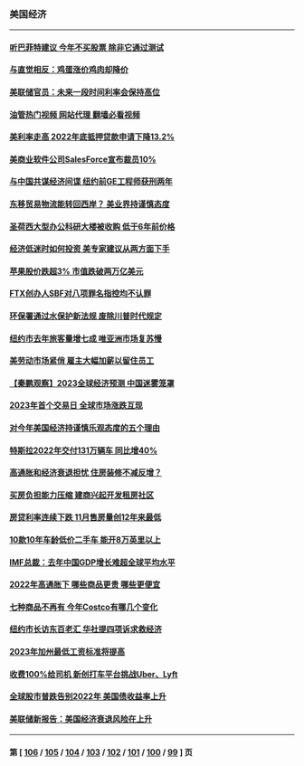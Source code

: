 ### 美国经济
---
#### [听巴菲特建议 今年不买股票 除非它通过测试](../../pages/ncid1078158/n13899582.md?01051245) 
#### [与直觉相反：鸡蛋涨价鸡肉却降价](../../pages/ncid1078158/n13899589.md?01051245) 
#### [美联储官员：未来一段时间利率会保持高位](../../pages/ncid1078158/n13899576.md?01051245) 
#### [油管热门视频 网站代理 翻墙必看视频](http://138.2.39.72:81/youtube.html?epic-marker?01051245)
#### [美利率走高 2022年底抵押贷款申请下降13.2%](../../pages/ncid1078158/n13899488.md?01051245) 
#### [美商业软件公司SalesForce宣布裁员10%](../../pages/ncid1078158/n13899454.md?01051245) 
#### [与中国共谋经济间谍 纽约前GE工程师获刑两年](../../pages/ncid1078158/n13899012.md?01051245) 
#### [东移贸易物流能转回西岸？ 美业界持谨慎态度](../../pages/ncid1078158/n13898921.md?01051245) 
#### [圣荷西大型办公科研大楼被收购 低于6年前价格](../../pages/ncid1078158/n13898962.md?01051245) 
#### [经济低迷时如何投资 美专家建议从两方面下手](../../pages/ncid1078158/n13898943.md?01051245) 
#### [苹果股价跌超3% 市值跌破两万亿美元](../../pages/ncid1078158/n13898837.md?01051245) 
#### [FTX创办人SBF对八项罪名指控均不认罪](../../pages/ncid1078158/n13898829.md?01051245) 
#### [环保署通过水保护新法规 废除川普时代规定](../../pages/ncid1078158/n13898683.md?01051245) 
#### [纽约市去年旅客量增七成 唯亚洲市场复苏慢](../../pages/ncid1078158/n13898296.md?01051245) 
#### [美劳动市场紧俏 雇主大幅加薪以留住员工](../../pages/ncid1078158/n13898166.md?01051245) 
#### [【秦鹏观察】2023全球经济预测 中国迷雾笼罩](../../pages/ncid1078158/n13898147.md?01051245) 
#### [2023年首个交易日 全球市场涨跌互现](../../pages/ncid1078158/n13898161.md?01051245) 
#### [对今年美国经济持谨慎乐观态度的五个理由](../../pages/ncid1078158/n13898130.md?01051245) 
#### [特斯拉2022年交付131万辆车 同比增40%](../../pages/ncid1078158/n13898085.md?01051245) 
#### [高通胀和经济衰退担忧 住房装修不减反增？](../../pages/ncid1078158/n13897518.md?01051245) 
#### [买房负担能力压缩 建商兴起开发租房社区](../../pages/ncid1078158/n13897499.md?01051245) 
#### [房贷利率连续下跌 11月售房量创12年来最低](../../pages/ncid1078158/n13897460.md?01051245) 
#### [10款10年车龄低价二手车 能开8万英里以上](../../pages/ncid1078158/n13889391.md?01051245) 
#### [IMF总裁：去年中国GDP增长难超全球平均水平](../../pages/ncid1078158/n13897345.md?01051245) 
#### [2022年高通胀下 哪些商品更贵 哪些更便宜](../../pages/ncid1078158/n13896574.md?01051245) 
#### [七种商品不再有 今年Costco有哪几个变化](../../pages/ncid1078158/n13887450.md?01051245) 
#### [纽约市长访东百老汇 华社提四项诉求救经济](../../pages/ncid1078158/n13895912.md?01051245) 
#### [2023年加州最低工资标准将提高](../../pages/ncid1078158/n13895900.md?01051245) 
#### [收费100%给司机 新创打车平台挑战Uber、Lyft](../../pages/ncid1078158/n13895898.md?01051245) 
#### [全球股市普跌告别2022年 美国债收益率上升](../../pages/ncid1078158/n13895789.md?01051245) 
#### [美联储新报告：美国经济衰退风险在上升](../../pages/ncid1078158/n13895782.md?01051245) 

---
#### 第 [ [106](./106.md?01051245) / [105](./105.md?01051245) / [104](./104.md?01051245) / [103](./103.md?01051245) / [102](./102.md?01051245) / [101](./101.md?01051245) / [100](./100.md?01051245) / [99](./99.md?01051245) ] 页
